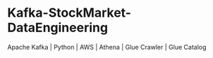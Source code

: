# Kafka-StockMarket-DataEngineering
Apache Kafka | Python | AWS | Athena | Glue Crawler | Glue Catalog
